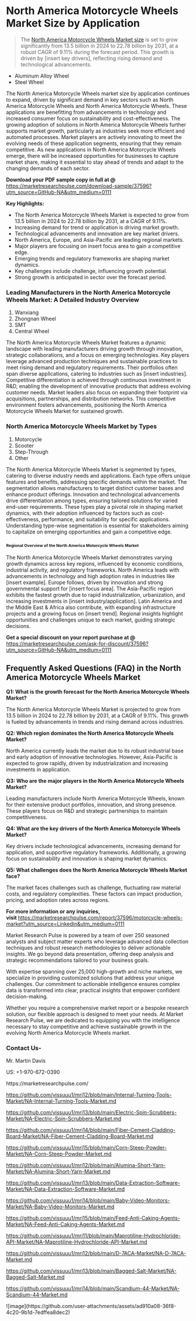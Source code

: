 <h1>North America Motorcycle Wheels Market&nbsp;Size by Application</h1><blockquote><p>The <a href="https://marketresearchpulse.com/download-sample/37596?utm_source=GitHub-NA&amp;utm_medium=0111">North America Motorcycle Wheels Market size</a> is set to grow significantly from 13.5 billion in 2024 to 22.78 billion by 2031, at a robust CAGR of 9.11% during the forecast period. This growth is driven by [insert key drivers], reflecting rising demand and technological advancements.</p></blockquote><ul><li>Aluminum Alloy Wheel<li> Steel Wheel</li></ul><p>The North America Motorcycle Wheels market size by application continues to expand, driven by significant demand in key sectors such as North America Motorcycle Wheels and North America Motorcycle Wheels. These applications are benefitting from advancements in technology and increased consumer focus on sustainability and cost-effectiveness. The growing adoption of solutions in North America Motorcycle Wheels further supports market growth, particularly as industries seek more efficient and automated processes. Market players are actively innovating to meet the evolving needs of these application segments, ensuring that they remain competitive. As new applications in North America Motorcycle Wheels emerge, there will be increased opportunities for businesses to capture market share, making it essential to stay ahead of trends and adapt to the changing demands of each sector.</p><p><strong>Download your PDF sample copy in full at @ </strong><a href="https://marketresearchpulse.com/download-sample/37596?utm_source=GitHub-NA&amp;utm_medium=0111">https://marketresearchpulse.com/download-sample/37596?utm_source=GitHub-NA&amp;utm_medium=0111</a></p><p><strong>Key Highlights: </strong></p><ul><li>The North America Motorcycle Wheels Market is expected to grow from 13.5 billion in 2024 to 22.78 billion by 2031, at a CAGR of 9.11%.</li><li>Increasing demand for trend or application is driving market growth.</li><li>Technological advancements and innovation are key market drivers.</li><li>North America, Europe, and Asia-Pacific are leading regional markets.</li><li>Major players are focusing on insert focus area to gain a competitive edge.</li><li>Emerging trends and regulatory frameworks are shaping market dynamics.</li><li>Key challenges include challenge, influencing growth potential.</li><li>Strong growth is anticipated in sector over the forecast period.</li></ul><h3>Leading Manufacturers in the North America Motorcycle Wheels Market: A Detailed Industry Overview</h3><ol><li>Wanxiang</li><li>Zhongnan Wheel</li><li>SMT</li><li>Central Wheel</li></ol><div class="flex max-w-full flex-col flex-grow"><div class="min-h-8 text-message flex w-full flex-col items-end gap-2 whitespace-normal break-words [.text-message+&amp;]:mt-5" dir="auto" data-message-author-role="assistant" data-message-id="fd8432e4-4910-450d-b182-61b7bfb0a01f" data-message-model-slug="gpt-4o"><div class="flex w-full flex-col gap-1 empty:hidden first:pt-[3px]"><div class="markdown prose w-full break-words dark:prose-invert light"><p>The North America Motorcycle Wheels Market features a dynamic landscape with leading manufacturers driving growth through innovation, strategic collaborations, and a focus on emerging technologies. Key players leverage advanced production techniques and sustainable practices to meet rising demand and regulatory requirements. Their portfolios often span diverse applications, catering to industries such as [insert industries]. Competitive differentiation is achieved through continuous investment in R&amp;D, enabling the development of innovative products that address evolving customer needs. Market leaders also focus on expanding their footprint via acquisitions, partnerships, and distribution networks. This competitive environment fosters advancements, positioning the North America Motorcycle Wheels Market for sustained growth.</p></div></div></div></div><h3>North America Motorcycle Wheels Market by Types</h3><ol><li>Motorcycle<li> Scooter<li> Step-Through<li> Other</li></ol><div class="flex max-w-full flex-col flex-grow"><div class="min-h-8 text-message flex w-full flex-col items-end gap-2 whitespace-normal break-words [.text-message+&amp;]:mt-5" dir="auto" data-message-author-role="assistant" data-message-id="084470be-0bb7-4664-bddf-5156b4f41249" data-message-model-slug="gpt-4o-mini"><div class="flex w-full flex-col gap-1 empty:hidden first:pt-[3px]"><div class="markdown prose w-full break-words dark:prose-invert light"><p>The North America Motorcycle Wheels Market is segmented by types, catering to diverse industry needs and applications. Each type offers unique features and benefits, addressing specific demands within the market. The segmentation allows manufacturers to target distinct customer bases and enhance product offerings. Innovation and technological advancements drive differentiation among types, ensuring tailored solutions for varied end-user requirements. These types play a pivotal role in shaping market dynamics, with their adoption influenced by factors such as cost-effectiveness, performance, and suitability for specific applications. Understanding type-wise segmentation is essential for stakeholders aiming to capitalize on emerging opportunities and gain a competitive edge.</p></div></div></div></div><h3><span style="font-size: 11px;">Regional Overview of the North America Motorcycle Wheels Market</span></h3><div class="flex max-w-full flex-col flex-grow"><div class="min-h-8 text-message flex w-full flex-col items-end gap-2 whitespace-normal break-words [.text-message+&amp;]:mt-5" dir="auto" data-message-author-role="assistant" data-message-id="e9038762-ce64-4e30-91c9-9bd413514231" data-message-model-slug="gpt-4o-mini"><div class="flex w-full flex-col gap-1 empty:hidden first:pt-[3px]"><div class="markdown prose w-full break-words dark:prose-invert light"><p>The North America Motorcycle Wheels Market demonstrates varying growth dynamics across key regions, influenced by economic conditions, industrial activity, and regulatory frameworks. North America leads with advancements in technology and high adoption rates in industries like [insert example]. Europe follows, driven by innovation and strong governmental support for [insert focus area]. The Asia-Pacific region exhibits the fastest growth due to rapid industrialization, urbanization, and increasing investments in [insert industry/application]. Latin America and the Middle East &amp; Africa also contribute, with expanding infrastructure projects and a growing focus on [insert trend]. Regional insights highlight opportunities and challenges unique to each market, guiding strategic decisions.</p></div></div></div></div><p><strong>Get a special discount on your report purchase at @ </strong><a href="https://marketresearchpulse.com/ask-for-discount/37596?utm_source=GitHub-NA&amp;utm_medium=0111">https://marketresearchpulse.com/ask-for-discount/37596?utm_source=GitHub-NA&amp;utm_medium=0111</a></p><h2>Frequently Asked Questions (FAQ) in the North America Motorcycle Wheels Market</h2><p><strong>Q1: What is the growth forecast for the North America Motorcycle Wheels Market?</strong></p><p>The North America Motorcycle Wheels Market is projected to grow from 13.5 billion in 2024 to 22.78 billion by 2031, at a CAGR of 9.11%. This growth is fueled by advancements in trends and rising demand across industries.</p><p><strong>Q2: Which region dominates the North America Motorcycle Wheels Market?</strong></p><p>North America currently leads the market due to its robust industrial base and early adoption of innovative technologies. However, Asia-Pacific is expected to grow rapidly, driven by industrialization and increasing investments in application.</p><p><strong>Q3: Who are the major players in the North America Motorcycle Wheels Market?</strong></p><p>Leading manufacturers include North America Motorcycle Wheels, known for their extensive product portfolios, innovation, and strong presence. These players focus on R&amp;D and strategic partnerships to maintain competitiveness.</p><p><strong>Q4: What are the key drivers of the North America Motorcycle Wheels Market?</strong></p><p>Key drivers include technological advancements, increasing demand for application, and supportive regulatory frameworks. Additionally, a growing focus on sustainability and innovation is shaping market dynamics.</p><p><strong>Q5: What challenges does the North America Motorcycle Wheels Market face?</strong></p><p>The market faces challenges such as challenge, fluctuating raw material costs, and regulatory complexities. These factors can impact production, pricing, and adoption rates across regions.</p><p><strong>For more information or any inquiries, visit&nbsp;</strong><a href="https://marketresearchpulse.com/report/37596/motorcycle-wheels-market?utm_source=Linkedin&utm_medium=0111">https://marketresearchpulse.com/report/37596/motorcycle-wheels-market?utm_source=Linkedin&utm_medium=0111</a></p><p>Market Research Pulse is powered by a team of over 250 seasoned analysts and subject matter experts who leverage advanced data collection techniques and robust research methodologies to deliver actionable insights. We go beyond data presentation, offering deep analysis and strategic recommendations tailored to your business goals.</p><p>With expertise spanning over 25,000 high-growth and niche markets, we specialize in providing customized solutions that address your unique challenges. Our commitment to actionable intelligence ensures complex data is transformed into clear, practical insights that empower confident decision-making.</p><p>Whether you require a comprehensive market report or a bespoke research solution, our flexible approach is designed to meet your needs. At Market Research Pulse, we are dedicated to equipping you with the intelligence necessary to stay competitive and achieve sustainable growth in the evolving North America Motorcycle Wheels market.</p><h3><strong>Contact Us-</strong></h3><p>Mr. Martin Davis</p><p>US: +1-970-672-0390</p><p>https://marketresearchpulse.com/</p><p><a href="https://github.com/vissuuu1/mri12/blob/main/Internal-Turning-Tools-Market/NA-Internal-Turning-Tools-Market.md">https://github.com/vissuuu1/mri12/blob/main/Internal-Turning-Tools-Market/NA-Internal-Turning-Tools-Market.md</a></p><p><a href="https://github.com/vissuuu1/mri13/blob/main/Electric-Spin-Scrubbers-Market/NA-Electric-Spin-Scrubbers-Market.md">https://github.com/vissuuu1/mri13/blob/main/Electric-Spin-Scrubbers-Market/NA-Electric-Spin-Scrubbers-Market.md</a></p><p><a href="https://github.com/vissuuu1/mri14/blob/main/Fiber-Cement-Cladding-Board-Market/NA-Fiber-Cement-Cladding-Board-Market.md">https://github.com/vissuuu1/mri14/blob/main/Fiber-Cement-Cladding-Board-Market/NA-Fiber-Cement-Cladding-Board-Market.md</a></p><p><a href="https://github.com/vissuuu1/mri15/blob/main/Corn-Steep-Powder-Market/NA-Corn-Steep-Powder-Market.md">https://github.com/vissuuu1/mri15/blob/main/Corn-Steep-Powder-Market/NA-Corn-Steep-Powder-Market.md</a></p><p><a href="https://github.com/vissuuu1/mri12/blob/main/Alumina-Short-Yarn-Market/NA-Alumina-Short-Yarn-Market.md">https://github.com/vissuuu1/mri12/blob/main/Alumina-Short-Yarn-Market/NA-Alumina-Short-Yarn-Market.md</a></p><p><a href="https://github.com/vissuuu1/mri13/blob/main/Data-Extraction-Software-Market/NA-Data-Extraction-Software-Market.md">https://github.com/vissuuu1/mri13/blob/main/Data-Extraction-Software-Market/NA-Data-Extraction-Software-Market.md</a></p><p><a href="https://github.com/vissuuu1/mri14/blob/main/Baby-Video-Monitors-Market/NA-Baby-Video-Monitors-Market.md">https://github.com/vissuuu1/mri14/blob/main/Baby-Video-Monitors-Market/NA-Baby-Video-Monitors-Market.md</a></p><p><a href="https://github.com/vissuuu1/mri15/blob/main/Feed-Anti-Caking-Agents-Market/NA-Feed-Anti-Caking-Agents-Market.md">https://github.com/vissuuu1/mri15/blob/main/Feed-Anti-Caking-Agents-Market/NA-Feed-Anti-Caking-Agents-Market.md</a></p><p><a href="https://github.com/vissuuu1/mri11/blob/main/Maprotiline-Hydrochloride-API-Market/NA-Maprotiline-Hydrochloride-API-Market.md">https://github.com/vissuuu1/mri11/blob/main/Maprotiline-Hydrochloride-API-Market/NA-Maprotiline-Hydrochloride-API-Market.md</a></p><p><a href="https://github.com/vissuuu1/mri12/blob/main/D-7ACA-Market/NA-D-7ACA-Market.md">https://github.com/vissuuu1/mri12/blob/main/D-7ACA-Market/NA-D-7ACA-Market.md</a></p><p><a href="https://github.com/vissuuu1/mri13/blob/main/Bagged-Salt-Market/NA-Bagged-Salt-Market.md">https://github.com/vissuuu1/mri13/blob/main/Bagged-Salt-Market/NA-Bagged-Salt-Market.md</a></p><p><a href="https://github.com/vissuuu1/mri14/blob/main/Scandium-44-Market/NA-Scandium-44-Market.md">https://github.com/vissuuu1/mri14/blob/main/Scandium-44-Market/NA-Scandium-44-Market.md</a></p>
![image](https://github.com/user-attachments/assets/ad910a08-36f8-4c20-9b1d-7edffea8dec2)
